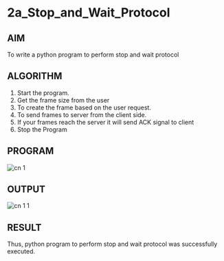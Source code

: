 # 2a_Stop_and_Wait_Protocol
## AIM 
To write a python program to perform stop and wait protocol
## ALGORITHM
1. Start the program.
2. Get the frame size from the user
3. To create the frame based on the user request.
4. To send frames to server from the client side.
5. If your frames reach the server it will send ACK signal to client
6. Stop the Program
## PROGRAM

![cn 1](https://github.com/user-attachments/assets/b96763ad-e02a-4cd7-83b4-777d3f49ecc1)


## OUTPUT

![cn 1 1](https://github.com/user-attachments/assets/21bd5eaa-81ae-42a6-9727-07517d45393e)


## RESULT
Thus, python program to perform stop and wait protocol was successfully executed.

